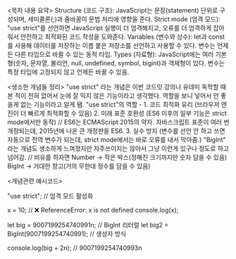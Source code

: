 <목차 내용 요약>
Structure (코드 구조): JavaScript는 문장(statement) 단위로 구성되며, 세미콜론(;)과 줄바꿈이 문법 처리에 영향을 준다.
Strict mode (엄격 모드): "use strict"를 선언하면 JavaScript 실행이 더 엄격해지고, 오류를 더 엄격하게 잡아줘서 안전하고 최적화된 코드 작성을 도와준다.
Variables (변수와 상수): let과 const를 사용해 데이터를 저장하는 이름 붙은 저장소를 선언하고 사용할 수 있다. 변수는 언제든 다른 타입으로 바뀔 수 있는 동적 타입.
Types (자료형): JavaScript에는 여러 기본형(숫자, 문자열, 불리언, null, undefined, symbol, bigint)과 객체형이 있다. 변수는 특정 타입에 고정되지 않고 언제든 바꿀 수 있음.

<생소한 개념들 정리>
"use strict" 라는 개념은 이번 코드잇 강의나 유데미 독학할 때 본 적이 전혀 없어서 눈에 잘 익지 않은 기능이라고 생각했다. 역할을 보니 넣어서 안 좋을게 없는 기능이라고 알게 됌.
"use strict"의 역할 - 	1. 코드 최적화 유리 (브라우저 엔진이 더 빠르게 최적화할 수 있음)
	                    2. 미래 표준 호환성 (ES6 이후의 일부 기능은 strict mode에서만 동작)  // ES6는 ECMAScript 2015의 약자. 자바스크립트 표준이 여러 번 개정되는데, 2015년에 나온 큰 개정판을 ES6.
                      3. 실수 방지 (변수를 선언 안 하고 쓰면 자동으로 전역 변수가 되는데, strict mode에서는 바로 오류를 내서 막아줌.)
"BigInt" 라는 개념도 생소하게 느껴졌지만 자주쓰이지는 않아서 그냥 이런게 있구나 정도로 하고 넘어감. // 비유를 하자면 Number → 작은 박스(정해진 크기까지만 숫자 담을 수 있음) BigInt → 거대한 창고(거의 무한대 정수를 담을 수 있음)

<개념관련 예시코드>

"use strict";  // 엄격 모드 활성화

x = 10; // ❌ ReferenceError: x is not defined
console.log(x);


let big = 9007199254740991n;  // BigInt 리터럴
let big2 = BigInt(9007199254740991); // 생성자 방식

console.log(big + 2n); // 9007199254740993n
